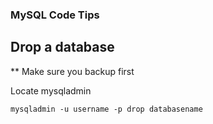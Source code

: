 ### MySQL Code Tips

## Drop a database

** Make sure you backup first

Locate mysqladmin

```mysql
mysqladmin -u username -p drop databasename
```